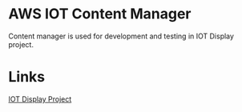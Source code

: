# AWS IOT Content Manager
Content manager is used for development and testing in IOT Display project.

# Links
[IOT Display Project](https://github.com/tommzn/iot-display)
